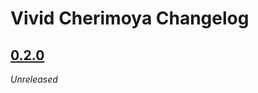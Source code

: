 # Vivid Cherimoya Changelog

## [0.2.0]
_Unreleased_

[0.2.0]: https://github.com/vivid-inc/cherimoya/tree/release-0.2.0
